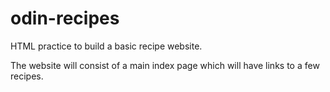 # odin-recipes

HTML practice to build a basic recipe website.

The website will consist of a main index page which will have links to a few recipes.